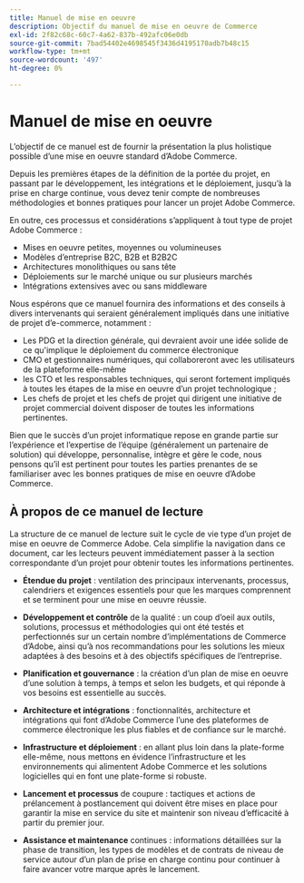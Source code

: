 ```yaml
---
title: Manuel de mise en oeuvre
description: Objectif du manuel de mise en oeuvre de Commerce
exl-id: 2f82c68c-60c7-4a62-837b-492afc06e0db
source-git-commit: 7bad54402e4698545f3436d4195170adb7b48c15
workflow-type: tm+mt
source-wordcount: '497'
ht-degree: 0%

---
```


# Manuel de mise en oeuvre

L’objectif de ce manuel est de fournir la présentation la plus holistique possible d’une mise en oeuvre standard d’Adobe Commerce.

Depuis les premières étapes de la définition de la portée du projet, en passant par le développement, les intégrations et le déploiement, jusqu’à la prise en charge continue, vous devez tenir compte de nombreuses méthodologies et bonnes pratiques pour lancer un projet Adobe Commerce.

En outre, ces processus et considérations s’appliquent à tout type de projet Adobe Commerce :

- Mises en oeuvre petites, moyennes ou volumineuses
- Modèles d’entreprise B2C, B2B et B2B2C
- Architectures monolithiques ou sans tête
- Déploiements sur le marché unique ou sur plusieurs marchés
- Intégrations extensives avec ou sans middleware

Nous espérons que ce manuel fournira des informations et des conseils à divers intervenants qui seraient généralement impliqués dans une initiative de projet d’e-commerce, notamment :

- Les PDG et la direction générale, qui devraient avoir une idée solide de ce qu&#39;implique le déploiement du commerce électronique
- CMO et gestionnaires numériques, qui collaboreront avec les utilisateurs de la plateforme elle-même
- les CTO et les responsables techniques, qui seront fortement impliqués à toutes les étapes de la mise en oeuvre d’un projet technologique ;
- Les chefs de projet et les chefs de projet qui dirigent une initiative de projet commercial doivent disposer de toutes les informations pertinentes.

Bien que le succès d’un projet informatique repose en grande partie sur l’expérience et l’expertise de l’équipe (généralement un partenaire de solution) qui développe, personnalise, intègre et gère le code, nous pensons qu’il est pertinent pour toutes les parties prenantes de se familiariser avec les bonnes pratiques de mise en oeuvre d’Adobe Commerce.

## À propos de ce manuel de lecture

La structure de ce manuel de lecture suit le cycle de vie type d’un projet de mise en oeuvre de Commerce Adobe. Cela simplifie la navigation dans ce document, car les lecteurs peuvent immédiatement passer à la section correspondante d’un projet pour obtenir toutes les informations pertinentes.

- **Étendue du projet** : ventilation des principaux intervenants, processus, calendriers et exigences essentiels pour que les marques comprennent et se terminent pour une mise en oeuvre réussie.

- **Développement et contrôle** de la qualité : un coup d’oeil aux outils, solutions, processus et méthodologies qui ont été testés et perfectionnés sur un certain nombre d’implémentations de Commerce d’Adobe, ainsi qu’à nos recommandations pour les solutions les mieux adaptées à des besoins et à des objectifs spécifiques de l’entreprise.

- **Planification et gouvernance** : la création d’un plan de mise en oeuvre d’une solution à temps, à temps et selon les budgets, et qui réponde à vos besoins est essentielle au succès.

- **Architecture et intégrations** : fonctionnalités, architecture et intégrations qui font d’Adobe Commerce l’une des plateformes de commerce électronique les plus fiables et de confiance sur le marché.

- **Infrastructure et déploiement** : en allant plus loin dans la plate-forme elle-même, nous mettons en évidence l’infrastructure et les environnements qui alimentent Adobe Commerce et les solutions logicielles qui en font une plate-forme si robuste.

- **Lancement et processus** de coupure : tactiques et actions de prélancement à postlancement qui doivent être mises en place pour garantir la mise en service du site et maintenir son niveau d’efficacité à partir du premier jour.

- **Assistance et maintenance** continues : informations détaillées sur la phase de transition, les types de modèles et de contrats de niveau de service autour d’un plan de prise en charge continu pour continuer à faire avancer votre marque après le lancement.
